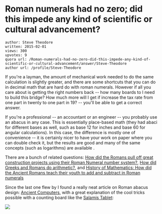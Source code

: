 # Roman numerals had no zero; did this impede any kind of scientific or cultural advancement?

	author: Steve Theodore
	written: 2015-02-01
	views: 300
	upvotes: 9
	quora url: /Roman-numerals-had-no-zero-did-this-impede-any-kind-of-scientific-or-cultural-advancement/answer/Steve-Theodore
	author url: /profile/Steve-Theodore


If you're a layman, the amount of mechanical work needed to do the same calculation is slightly greater, and there are some shortcuts that you can do in decimal math that are hard do with roman numerals. However if all you care about is getting the right numbers back -- how many boards to I need to build this bridge? How much more will I get if increase the tax rate from one part in twenty to one part in 19? -- you'll be able to get a correct answer. 

If you're a professional -- an accountant or an engineer -- you probably use an abacus in any case. This is essentially place-based math (they had abaci for different bases as well, such as base 12 for inches and base 60 for angular calculations). In this case, the difference is mostly one of convenience -- it is certainly nicer to have your work on paper where you can double check it, but the results are good and many of the same concepts (such as logarithms) are available .

There are a bunch of related questions: [How did the Romans pull off great construction projects using their Roman Numeral number system?](https://www.quora.com/How-did-the-Romans-pull-off-great-construction-projects-using-their-Roman-Numeral-number-system), [How did Greeks and Romans do arithmetic?](https://www.quora.com/How-did-Greeks-and-Romans-do-arithmetic), and [History of Mathematics: How did the Ancient Romans teach their youth to add and subtract in Roman numerals](https://www.quora.com/History-of-Mathematics-How-did-the-Ancient-Romans-teach-their-youth-to-add-and-subtract-in-Roman-numerals-What-were-the-shortcuts-in-this-method-to-allow-for-mental-math)

Since the last one flew by I found a really neat article on Roman abacus design: [Ancient Computers](http://www.ieeeghn.org/wiki/index.php/Ancient_Computers), with a great explanation of the cool tricks possible with a counting board like the [Salamis Tablet](http://en.wikipedia.org/wiki/Salamis_Tablet):



![](https://qph.fs.quoracdn.net/main-qimg-3f2586b1755e732cc33b4c7eff23f7a8-c)

